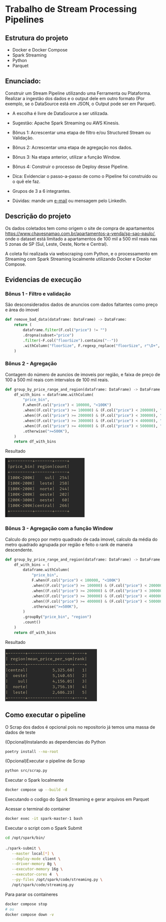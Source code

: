 # Trabalho de Stream Processing Pipelines

## Estrutura do projeto

- Docker e Docker Compose
- Spark Streaming
- Python
- Parquet

## Enunciado:

Construir um Stream Pipeline utilizando uma Ferramenta ou Plataforma. Realizar a ingestão dos dados e o output dele em outro formato (Por exemplo, se o DataSource está em JSON, o Output pode ser em Parquet).

- A escolha é livre de DataSource a ser utilizada.

- Sugestão: Apache Spark Streaming ou AWS Kinesis.

- Bônus 1: Acrescentar uma etapa de filtro e/ou Structured Stream ou Validação.

- Bônus 2: Acrescentar uma etapa de agregação nos dados.

- Bônus 3: Na etapa anterior, utilizar a função Window.

- Bônus 4: Construir o processo de Deploy desse Pipeline.

- Dica: Evidenciar o passo-a-passo de como o Pipeline foi construído ou o quê ele faz.

- Grupos de 3 a 6 integrantes.

- Dúvidas: mande um [e-mail](profrafael.matsuyama@fiap.com.br) ou mensagem pelo LinkedIn.

## Descrição do projeto

Os dados coletados tem como origem o site de compra de apartamentos https://www.chavesnamao.com.br/apartamentos-a-venda/sp-sao-paulo/, onde o dataset está limitado a apartamentos de 100 mil a 500 mil reais nas 5 zonas de SP (Sul, Leste, Oeste, Norte e Central).

A coleta foi realizada via webscraping com Python, e o processamento em Streaming com  Spark Streaming localmente utilizando Docker e Docker Compose.

## Evidencias de execução


### Bônus 1 - Filtro e validação

São desconsiderados dados de anuncios com dados faltantes como preço e área do imovel

```python
def remove_bad_data(dataframe: DataFrame) -> DataFrame:
    return (
        dataframe.filter(F.col("price") != "")
        .dropna(subset="price")
        .filter(~F.col("floorSize").contains("--"))
        .withColumn("floorSize", F.regexp_replace("floorSize", r"\D+", ""))
    )
```

### Bônus 2 - Agregação

Contagem do número de auncios de imoveis por região, e faixa de preço de 100 a 500 mil reais com intervalos de 100 mil reais.

```python
def group_by_price_range_and_region(dataframe: DataFrame) -> DataFrame:
    df_with_bins = dataframe.withColumn(
        "price_bin",
        F.when(F.col("price") < 100000, "<100K")
        .when((F.col("price") >= 100000) & (F.col("price") < 200000), "100K-200K")
        .when((F.col("price") >= 200000) & (F.col("price") < 300000), "200K-300K")
        .when((F.col("price") >= 300000) & (F.col("price") < 400000), "300K-400K")
        .when((F.col("price") >= 400000) & (F.col("price") < 500000), "400K-500K")
        .otherwise(">=500K"),
    )
    return df_with_bins
```

Resultado

![Group Data](/docs/group_data.png "Dados Agrupados")

### Bônus 3 - Agregação com a função Window

Calculo do preço por metro quadrado de cada imovel, calculo da média do metro quadrado agrupada por região e feito o rank de maneira descendente.

```python
def group_by_price_range_and_region(dataframe: DataFrame) -> DataFrame:
    df_with_bins = (
        dataframe.withColumn(
            "price_bin",
            F.when(F.col("price") < 100000, "<100K")
            .when((F.col("price") >= 100000) & (F.col("price") < 200000), "100K-200K")
            .when((F.col("price") >= 200000) & (F.col("price") < 300000), "200K-300K")
            .when((F.col("price") >= 300000) & (F.col("price") < 400000), "300K-400K")
            .when((F.col("price") >= 400000) & (F.col("price") < 500000), "400K-500K")
            .otherwise(">=500K"),
        )
        .groupBy("price_bin", "region")
        .count()
    )
    return df_with_bins
```

Resultado

![Window Data](/docs/window_data.png "Dados Janelados")


## Como executar o pipeline

O Scrap dos dados é opcional pois no repositorio já temos uma massa de dados de teste

(Opcional)Instalando as dependencias do Python

```bash
poetry install --no-root
```

(Opcional)Executar o pipeline de Scrap

```bash
python src/scrap.py
```

Executar o Spark localmente

```bash
docker compose up --build -d
```

Executando o codigo do Spark Streaming e gerar arquivos em Parquet

Acessar o terminal do container

```bash
docker exec -it spark-master-1 bash
```
Executar o script com o Spark Submit

```bash
cd /opt/spark/bin/

./spark-submit \
   --master local[*] \
   --deploy-mode client \
   --driver-memory 8g \
   --executor-memory 16g \
   --executor-cores 4  \
   --py-files /opt/spark/code/streaming.py \
   /opt/spark/code/streaming.py
```

Para parar os containeres

```bash
docker compose stop
# ou
docker compose down -v
```